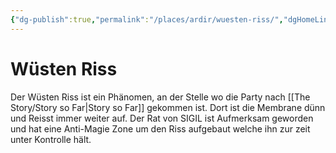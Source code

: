 ```yaml
---
{"dg-publish":true,"permalink":"/places/ardir/wuesten-riss/","dgHomeLink":true,"dgPassFrontmatter":true}
---
```


# Wüsten Riss
Der Wüsten Riss ist ein Phänomen, an der Stelle wo die Party nach [[The Story/Story so Far|Story so Far]] gekommen ist. Dort ist die Membrane dünn und Reisst immer weiter auf. Der Rat von SIGIL ist Aufmerksam geworden und hat eine Anti-Magie Zone um den Riss aufgebaut welche ihn zur zeit unter Kontrolle hält.